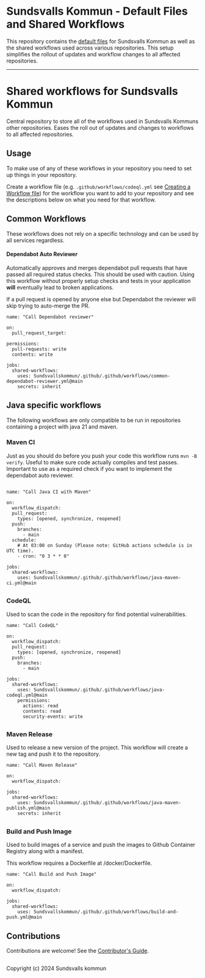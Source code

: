 # Sundsvalls Kommun - Default Files and Shared Workflows

This repository contains the [default files](https://docs.github.com/en/github/building-a-strong-community/creating-a-default-community-health-file) for Sundsvalls Kommun as well as the shared workflows used across various repositories. This setup simplifies the rollout of updates and workflow changes to all affected repositories.

---

# Shared workflows for Sundsvalls Kommun

Central repository to store all of the workflows used in Sundsvalls Kommuns other repositories. Eases the roll out of updates and changes to workflows to all affected repositories.

## Usage

To make use of any of these workflows in your repository you need to set up things in your repository.

Create a workflow file (e.g. `.github/workflows/codeql.yml` see [Creating a Workflow file](https://help.github.com/en/articles/configuring-a-workflow#creating-a-workflow-file)) for the workflow you want to add to your repository and see the descriptions below on what you need for that workflow.

## Common Workflows

These workflows does not rely on a specific technology and can be used by all services regardless.

#### Dependabot Auto Reviewer

Automatically approves and merges dependabot pull requests that have passed all required status checks. This should be used with caution. Using this workflow without properly setup checks and tests in your application **will** eventually lead to broken applications.

If a pull request is opened by anyone else but Dependabot the reviewer will skip trying to auto-merge the PR.

```
name: "Call Dependabot reviewer"

on:
  pull_request_target:

permissions:
  pull-requests: write
  contents: write

jobs:
  shared-workflows:
    uses: Sundsvallskommun/.github/.github/workflows/common-dependabot-reviewer.yml@main
    secrets: inherit
```

## Java specific workflows

The following workflows are only compatible to be run in repositories containing a project with java 21 and maven.

### Maven CI

Just as you should do before you push your code this workflow runs `mvn -B verify`. Useful to make sure code actually compiles and test passes. Important to use as a required check if you want to implement the dependabot auto reviewer.

```

name: "Call Java CI with Maven"

on:
  workflow_dispatch:
  pull_request:
    types: [opened, synchronize, reopened]
  push:
    branches:
      - main
  schedule:
    # At 03:00 on Sunday (Please note: GitHub actions schedule is in UTC time).
    - cron: "0 3 * * 0"

jobs:
  shared-workflows:
    uses: Sundsvallskommun/.github/.github/workflows/java-maven-ci.yml@main

```

##

### CodeQL

Used to scan the code in the repository for find potential vulnerabilities.

```
name: "Call CodeQL"

on:
  workflow_dispatch:
  pull_request:
    types: [opened, synchronize, reopened]
  push:
    branches:
      - main

jobs:
  shared-workflows:
    uses: Sundsvallskommun/.github/.github/workflows/java-codeql.yml@main
    permissions:
      actions: read
      contents: read
      security-events: write

```

##

### Maven Release

Used to release a new version of the project. This workflow will create a new tag and push it to the repository.

```
name: "Call Maven Release"

on:
  workflow_dispatch:

jobs:
  shared-workflows:
    uses: Sundsvallskommun/.github/.github/workflows/java-maven-publish.yml@main
    secrets: inherit

```

## 

### Build and Push Image

Used to build images of a service and push the images to Github Container Registry along with a manifest.

This workflow requires a Dockerfile at /docker/Dockerfile.

```
name: "Call Build and Push Image"

on:
  workflow_dispatch:

jobs:
  shared-workflows:
    uses: Sundsvallskommun/.github/.github/workflows/build-and-push.yml@main

```

## Contributions

Contributions are welcome! See the [Contributor's Guide](CONTRIBUTING.md).

##

Copyright (c) 2024 Sundsvalls kommun
